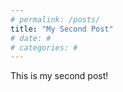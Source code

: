 ```yaml
---
# permalink: /posts/
title: "My Second Post"
# date: #
# categories: #
---
```


This is my second post!